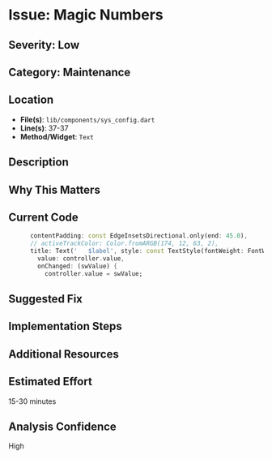 # Issue: Magic Numbers

## Severity: Low

## Category: Maintenance

## Location
- **File(s)**: `lib/components/sys_config.dart`
- **Line(s)**: 37-37
- **Method/Widget**: `Text`

## Description


## Why This Matters


## Current Code
```dart
      contentPadding: const EdgeInsetsDirectional.only(end: 45.0),
      // activeTrackColor: Color.fromARGB(174, 12, 63, 2),
      title: Text('   $label', style: const TextStyle(fontWeight: FontWeight.bold, fontSize: 18)),
        value: controller.value,
        onChanged: (swValue) {
          controller.value = swValue;
```

## Suggested Fix


## Implementation Steps


## Additional Resources


## Estimated Effort
15-30 minutes

## Analysis Confidence
High
